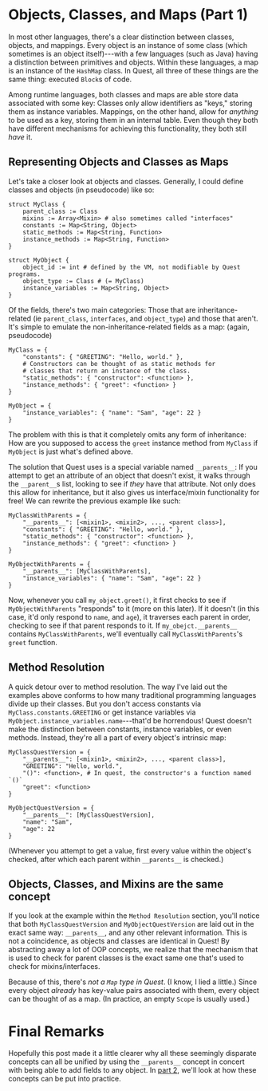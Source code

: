 # Objects, Classes, and Maps (Part 1)
In most other languages, there's a clear distinction between classes, objects, and mappings. Every object is an instance of some class (which sometimes is an object itself)---with a few languages (such as Java) having a distinction between primitives and objects. Within these languages, a map is an instance of the `HashMap` class. In Quest, all three of these things are the same thing: executed `Block`s of code.

Among runtime languages, both classes and maps are able store data associated with some key: Classes only allow identifiers as "keys," storing them as instance variables. Mappings, on the other hand, allow for _anything_ to be used as a key, storing them in an internal table. Even though they both have different mechanisms for achieving this functionality, they both still _have_ it. 

## Representing Objects and Classes as Maps
Let's take a closer look at objects and classes. Generally, I could define classes and objects (in pseudocode) like so:
```
struct MyClass {
	parent_class := Class
	mixins := Array<Mixin> # also sometimes called "interfaces"
	constants := Map<String, Object>
	static_methods := Map<String, Function>
	instance_methods := Map<String, Function>
}

struct MyObject {
	object_id := int # defined by the VM, not modifiable by Quest programs.
	object_type := Class # (= MyClass)
	instance_variables := Map<String, Object>
}
```
Of the fields, there's two main categories: Those that are inheritance-related (ie `parent_class`, `interfaces`, and `object_type`) and those that aren't. It's simple to emulate the non-inheritance-related fields as a map: (again, pseudocode)
```
MyClass = {
	"constants": { "GREETING": "Hello, world." },
	# Constructors can be thought of as static methods for
	# classes that return an instance of the class.
	"static_methods": { "constructor": <function> },
	"instance_methods": { "greet": <function> }
}

MyObject = {
	"instance_variables": { "name": "Sam", "age": 22 }
}
```
The problem with this is that it completely omits any form of inheritance: How are you supposed to access the `greet` instance method from `MyClass` if `MyObject` is just what's defined above.

The solution that Quest uses is a special variable named `__parents__`: If you attempt to get an attribute of an object that doesn't exist, it walks through the `__parent__`s list, looking to see if _they_ have that attribute. Not only does this allow for inheritance, but it also gives us interface/mixin functionality for free! We can rewrite the previous example like such:
```
MyClassWithParents = {
	"__parents__": [<mixin1>, <mixin2>, ..., <parent class>],
	"constants": { "GREETING": "Hello, world." },
	"static_methods": { "constructor": <function> },
	"instance_methods": { "greet": <function> }
}

MyObjectWithParents = {
	"__parents__": [MyClassWithParents],
	"instance_variables": { "name": "Sam", "age": 22 }
}
```
Now, whenever you call `my_object.greet()`, it first checks to see if `MyObjectWithParents` "responds" to it (more on this later). If it doesn't (in this case, it'd only respond to `name`, and `age`), it traverses each parent in order, checking to see if that parent responds to it. If `my_obejct.__parents__` contains `MyClassWithParents`, we'll eventually call `MyClassWithParents`'s `greet` function.

## Method Resolution
A quick detour over to method resolution. The way I've laid out the examples above conforms to how many traditional programming languages divide up their classes. But you don't access constants via `MyClass.constants.GREETING` or get instance variables via `MyObject.instance_variables.name`---that'd be horrendous! Quest doesn't make the distinction between constants, instance variables, or even methods. Instead, they're all a part of every object's intrinsic map:
```
MyClassQuestVersion = {
	"__parents__": [<mixin1>, <mixin2>, ..., <parent class>],
	"GREETING": "Hello, world.",
	"()": <function>, # In quest, the constructor's a function named `()`
	"greet": <function>
}

MyObjectQuestVersion = {
	"__parents__": [MyClassQuestVersion],
	"name": "Sam",
	"age": 22
}
```
(Whenever you attempt to get a value, first every value within the object's checked, after which each parent within `__parents__` is checked.)

## Objects, Classes, and Mixins are the same concept
If you look at the example within the `Method Resolution` section, you'll notice that both `MyClassQuestVersion` and `MyObjectQuestVersion` are laid out in the exact same way: `__parents__`, and any other relevant information. This is not a coincidence, as objects and classes are identical in Quest! By abstracting away a lot of OOP concepts, we realize that the mechanism that is used to check for parent classes is the exact same one that's used to check for mixins/interfaces.

Because of this, there's _not a `Map` type in Quest_. (I know, I lied a little.) Since every object _already_ has key-value pairs associated with them, every object can be thought of as a map. (In practice, an empty `Scope` is usually used.)

# Final Remarks
Hopefully this post made it a little clearer why all these seemingly disparate concepts can all be unified by using the `__parents__` concept in concert with being able to add fields to any object. In [part 2](objects-and-maps-part2.md), we'll look at how these concepts can be put into practice.
